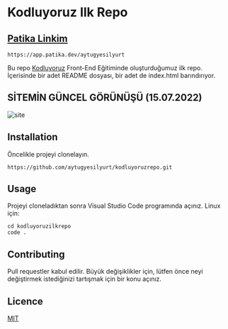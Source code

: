 # Kodluyoruz Ilk Repo
## [Patika Linkim](https://app.patika.dev/aytugyesilyurt)
```
https://app.patika.dev/aytugyesilyurt
```

Bu repo [Kodluyoruz](https://www.kodluyoruz.org/) Front-End Eğitiminde oluşturduğumuz ilk repo. İçerisinde bir adet README dosyası, bir adet de index.html barındırıyor.

## SİTEMİN GÜNCEL GÖRÜNÜŞÜ (15.07.2022)

![site](https://patika-prod.s3-eu-central-1.amazonaws.com/userFiles/aytugyesilyurt/projects/YYepRsJspj9mT5Yyp--kodluyoruzrepo)

## Installation
Öncelikle projeyi clonelayın.
```
https://github.com/aytugyesilyurt/kodluyoruzrepo.git
```

## Usage
Projeyi cloneladıktan sonra Visual Studio Code programında açınız. 
Linux için:
```Linux
cd kodluyoruzilkrepo
code .
```

## Contributing
Pull requestler kabul edilir. Büyük değişiklikler için, lütfen önce neyi değiştirmek istediğinizi tartışmak için bir konu açınız.

## Licence
[MIT](https://choosealicense.com/licenses/mit/)